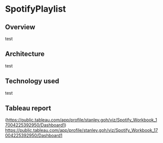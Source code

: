 # SpotifyPlaylist

## Overview
test

## Architecture
test

## Technology used
test

## Tableau report
(https://public.tableau.com/app/profile/stanley.goh/viz/Spotify_Workbook_17004225392950/Dashboard1) https://public.tableau.com/app/profile/stanley.goh/viz/Spotify_Workbook_17004225392950/Dashboard1



